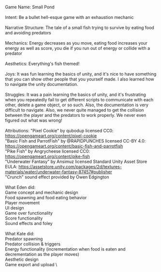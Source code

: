 Game Name: Small Pond \
\
Intent: Be a bullet hell-esque game with an exhaustion mechanic \
\
Narrative Structure: The tale of a small fish trying to survive by eating food and avoiding predators \
\
Mechanics: Energy decreases as you move, eating food increases your energy as well as score, you die if you run out of energy or collide with a predator \
\
Aesthetics: Everything's fish themed! \
\
Joys: It was fun learning the basics of unity, and it's nice to have something that you can show other people that you yourself made. I also learned how to navigate the unity documentation. \
\
Struggles: It was a pain learning the basics of unity, and it's frustrating when you repeatedly fail to get different scripts to communicate with each other, delete a game object, or so such. Also, the documentation is very difficult to navigate. Also, we never quite managed to get the collision between the player and the predators to work properly. We never even figured out what was wrong! \
\
Attributions: "Pixel Cookie" by qubodup licensed CC0: https://opengameart.org/content/pixel-cookie \
"Basic Fish and ParrotFish" by @RAPIDPUNCHES licensed CC-BY 4.0: https://opengameart.org/content/basic-fish-and-parrotfish \
"Pike Fish" by Angrycheese licensed CC0: https://opengameart.org/content/pike-fish \
"Underwater Fantasy" by Ansimuz licensed Standard Unity Asset Store EULA: https://assetstore.unity.com/packages/2d/textures-materials/water/underwater-fantasy-87457#publisher \
"Crunch" sound effect provided by Owen Edgington \
\
What Eden did: \
    Game concept and mechanic design \
    Food spawning and food eating behavior \
    Player movement \
    UI design \
    Game over functionality \
    Score functionality \
    Sound effects and foley \
    \
What Kate did: \
    Predator spawning \
    Predator collision & triggers\
    Energy functionality (incrementation when food is eaten and decrementation as the player moves) \
    Aesthetic design\
    Game export and upload \

